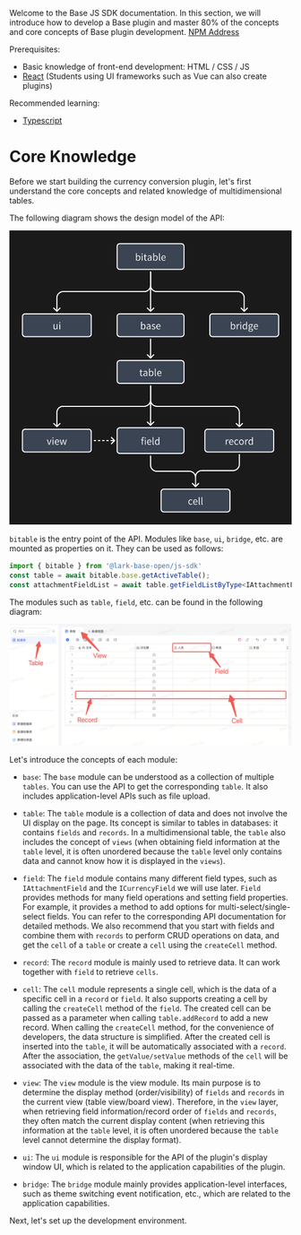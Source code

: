 Welcome to the Base JS SDK documentation. In this section, we will introduce how to develop a Base plugin and master 80% of the concepts and core concepts of Base plugin development.
[NPM Address](https://www.npmjs.com/package/@lark-base-open/js-sdk)

Prerequisites:
+ Basic knowledge of front-end development: HTML / CSS / JS
+ [React](https://reactjs.org/) (Students using UI frameworks such as Vue can also create plugins)

Recommended learning:
+ [Typescript](https://www.typescriptlang.org/docs/)

# Core Knowledge

Before we start building the currency conversion plugin, let's first understand the core concepts and related knowledge of multidimensional tables.

The following diagram shows the design model of the API:

![](../../image/start/api-module.png)

``bitable`` is the entry point of the API. Modules like ``base``, ``ui``, ``bridge``, etc. are mounted as properties on it. They can be used as follows:

```typescript 
import { bitable } from '@lark-base-open/js-sdk'
const table = await bitable.base.getActiveTable();
const attachmentFieldList = await table.getFieldListByType<IAttachmentField>(FieldType.Attachment);
```
The modules such as `table`, `field`, etc. can be found in the following diagram:

![](../../image/module-name.png)

Let's introduce the concepts of each module:

+ ``base``: The ``base`` module can be understood as a collection of multiple ``tables``. You can use the API to get the corresponding ``table``. It also includes application-level APIs such as file upload.

+ ``table``: The ``table`` module is a collection of data and does not involve the UI display on the page. Its concept is similar to tables in databases: it contains ``fields`` and ``records``. In a multidimensional table, the ``table`` also includes the concept of ``views`` (when obtaining field information at the ``table`` level, it is often unordered because the ``table`` level only contains data and cannot know how it is displayed in the ``views``).

+ ``field``: The ``field`` module contains many different field types, such as ``IAttachmentField`` and the ``ICurrencyField`` we will use later. ``Field`` provides methods for many field operations and setting field properties. For example, it provides a method to add options for multi-select/single-select fields. You can refer to the corresponding API documentation for detailed methods. We also recommend that you start with fields and combine them with ``records`` to perform CRUD operations on data, and get the ``cell`` of a ``table`` or create a ``cell`` using the ``createCell`` method.

+ ``record``: The ``record`` module is mainly used to retrieve data. It can work together with ``field`` to retrieve ``cells``.

+ ``cell``: The ``cell`` module represents a single cell, which is the data of a specific cell in a ``record`` or ``field``. It also supports creating a cell by calling the ``createCell`` method of the ``field``. The created cell can be passed as a parameter when calling ``table.addRecord`` to add a new record. When calling the ``createCell`` method, for the convenience of developers, the data structure is simplified. After the created cell is inserted into the ``table``, it will be automatically associated with a ``record``. After the association, the ``getValue/setValue`` methods of the ``cell`` will be associated with the data of the ``table``, making it real-time.

+ ``view``: The ``view`` module is the view module. Its main purpose is to determine the display method (order/visibility) of ``fields`` and ``records`` in the current view (table view/board view). Therefore, in the ``view`` layer, when retrieving field information/record order of ``fields`` and ``records``, they often match the current display content (when retrieving this information at the ``table`` level, it is often unordered because the ``table`` level cannot determine the display format).

+  ``ui``: The ``ui`` module is responsible for the API of the plugin's display window UI, which is related to the application capabilities of the plugin.

+ ``bridge``: The ``bridge`` module mainly provides application-level interfaces, such as theme switching event notification, etc., which are related to the application capabilities.

Next, let's set up the development environment.
